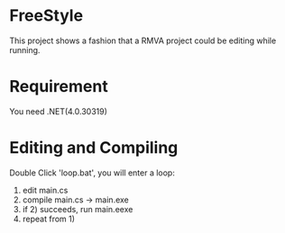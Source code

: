 
FreeStyle
=========
This project shows a fashion that a RMVA project could be editing while running.

Requirement
===
You need .NET(4.0.30319)

Editing and Compiling
===
Double Click 'loop.bat', you will enter a loop:
  1) edit main.cs
  2) compile main.cs -> main.exe
  3) if 2) succeeds, run main.eexe
  4) repeat from 1)

